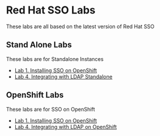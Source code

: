 # Red Hat SSO Labs

These labs are all based on the latest version of Red Hat SSO

## Stand Alone Labs

These labs are for Standalone Instances

* [Lab 1. Installing SSO on OpenShift](labs/lab01-setup-sso/local-standalone)
* [Lab 4. Integrating with LDAP Standalone](labs/lab04-integrate-ldap/local-standalone)

## OpenShift Labs

These labs are for SSO on OpenShift

* [Lab 1. Installing SSO on OpenShift](labs/lab01-setup-sso/ocp/README.md)
* [Lab 4. Integrating with LDAP on OpenShift](labs/lab04-integrate-ldap/ocp/README.md)
